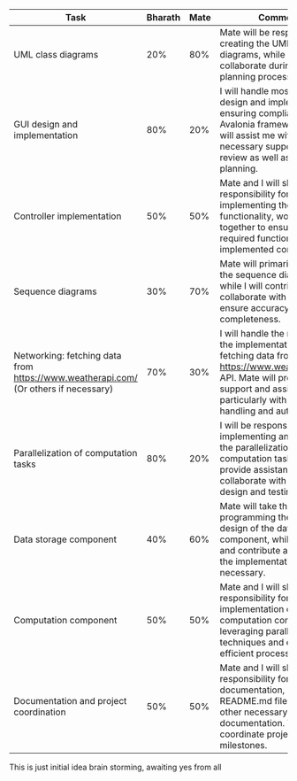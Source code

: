 | Task                                      | Bharath | Mate | Comments                                                                                                                                                                               |
|-------------------------------------------|---------|------|----------------------------------------------------------------------------------------------------------------------------------------------------------------------------------------|
| UML class diagrams                        |   20%   | 80%  | Mate will be responsible for creating the UML class diagrams, while I will collaborate during the planning process.                                                               |
| GUI design and implementation             |   80%   | 20%  | I will handle most of the GUI design and implementation, ensuring compliance with the Avalonia framework. Mate will assist me with any necessary support or code review as well as the initial planning.            |
| Controller implementation                 |   50%   | 50%  | Mate and I will share the responsibility for implementing the controller functionality, working together to ensure the required functionalities are implemented correctly.       |
| Sequence diagrams                         |   30%   | 70%  | Mate will primarily work on the sequence diagrams, while I will contribute and collaborate with Mate to ensure accuracy and completeness.                                           |
| Networking: fetching data from https://www.weatherapi.com/ (Or others if necessary) |   70%   | 30%  | I will handle the majority of the implementation for fetching data from the https://www.weatherapi.com/ API. Mate will provide support and assistance, particularly with error handling and authentication. |
| Parallelization of computation tasks       |   80%   | 20%  | I will be responsible for implementing and optimizing the parallelization of computation tasks. Mate will provide assistance and collaborate with me on the design and testing.    |
| Data storage component                     |   40%   | 60%  | Mate will take the lead in programming the initial design of the data storage component, while I will refine and contribute as necessary the implementation as necessary.                          |
| Computation component                      |   50%   | 50%  | Mate and I will share the responsibility for implementation of the computation component, leveraging parallelization techniques and ensuring efficient processing.       |
| Documentation and project coordination     |   50%   | 50%  | Mate and I will share the responsibility for documentation, including the README.md file and any other necessary project documentation. We will also coordinate project milestones. |

This is just initial idea brain storming, awaiting yes from all
